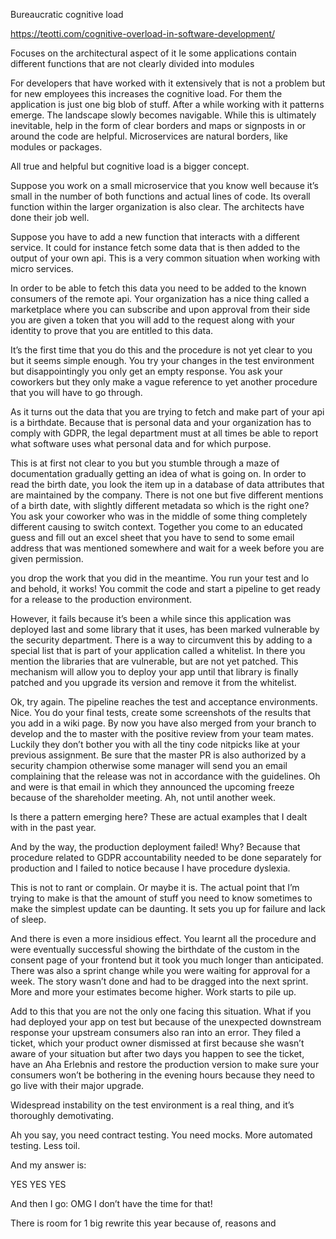 Bureaucratic cognitive load

https://teotti.com/cognitive-overload-in-software-development/

 Focuses on the architectural aspect of it 
 Ie some applications contain different functions that are not clearly divided into modules

 For developers that have worked with it extensively that is not a problem but for new employees this increases the cognitive load. For them the application is just one big blob of stuff. After a while working with it patterns emerge. The landscape slowly becomes navigable. 
While this is ultimately inevitable, help in the form of clear borders and maps or signposts in or around the code are helpful. Microservices are natural borders, like modules or packages. 

All true and helpful but cognitive load is a bigger concept. 

Suppose you work on a small microservice that you know well because it’s small in the number of both functions and actual lines of code. Its overall function within the larger organization is also clear. The architects have done their job well. 

Suppose you have to add a new function that interacts with a different service. It could for instance fetch some data that is then added to the output of your own api. This is a very common situation when working with micro services. 

In order to be able to fetch this data you need to be added to the known consumers of the remote api. Your organization has a nice thing called a marketplace where you can subscribe and upon approval from their side you are given a token that you will add to the request along with your identity to prove that you are entitled to this data. 

It’s the first time that you do this and the procedure is not yet clear to you but it seems simple enough. You try your changes in the test environment but disappointingly you only get an empty response. You ask your coworkers but they only make a vague reference to yet another procedure that you will have to go through. 

As it turns out the data that you are trying to fetch and make part of your api is a birthdate. Because that is personal data and your organization has to comply with GDPR, the legal department must at all times be able to report what software uses what personal data and for which purpose. 

This is at first not clear to you but you stumble through a maze of documentation gradually getting an idea of what is going on. In order to read the birth date, you look the item up in a database of data attributes that are maintained by the company. There is not one but five different mentions of a birth date, with slightly different metadata so which is the right one? You ask your coworker who was in the middle of some thing completely different causing to switch context. Together you come to an educated guess and fill out an excel sheet that you have to send to some email address that was mentioned somewhere and wait for a week before you are given permission. 

you drop the work that you did in the meantime. You run your test and lo and behold, it works! 
You commit the code and start a pipeline to get ready for a release to the production environment. 

However, it fails because it’s been a while since this application was deployed last and some library that it uses, has been marked vulnerable by the security department. There is a way to circumvent this by adding to a special list that is part of your application called a whitelist. In there you mention the libraries that are vulnerable, but are not yet patched. This mechanism will allow you to deploy your app until that library is finally patched and you upgrade its version and remove it from the whitelist. 

Ok, try again. The pipeline reaches the test and acceptance environments. Nice. You do your final  tests, create some screenshots of the results that you add in a wiki page. By now you have also merged from your branch to develop and the to master with the positive review from your team mates. Luckily they don’t bother you with all the tiny code nitpicks like at your previous assignment. Be sure that the master PR is also authorized by a security champion otherwise some manager will send you an email complaining that the release was not in accordance with the guidelines. Oh and were is that email in which they announced the upcoming freeze because of the shareholder meeting. Ah, not until another week. 

Is there a pattern emerging here? These are actual examples that I dealt with in the past year. 

And by the way, the production deployment failed! Why? Because that procedure related to GDPR accountability needed to be done separately for production and I failed to notice because I have procedure dyslexia.

This is not to rant or complain. Or maybe it is. The actual point that I’m trying to make is that the amount of stuff you need to know sometimes to make the simplest update can be daunting. It sets you up for failure and lack of sleep. 

And there is even a more insidious effect. You  learnt all the procedure and were eventually successful showing the birthdate of the custom in the consent page of your frontend but it took you much longer than anticipated. There was also a sprint change while you were waiting for approval for a week. The story wasn’t done and had to be dragged into the next sprint. More and more your estimates become higher. Work starts to pile up. 

Add to this that you are not the only one facing this situation. What if you had deployed your app on test but because of the unexpected downstream response your upstream consumers also ran into an error. They filed a ticket, which your product owner dismissed  at first because she wasn’t aware of your situation but after two days you happen to see the ticket, have an Aha Erlebnis and restore the production version to make sure your consumers won’t be bothering in the evening hours because they need to go live with their major upgrade. 

Widespread instability on the test environment is a real thing, and it’s thoroughly demotivating. 

Ah you say, you need contract testing. You need mocks. More automated testing. Less toil.

And my answer is:

YES YES YES

And then I go: OMG I don’t have the time for that! 

There is room for 1 big rewrite this year because of, reasons and 
